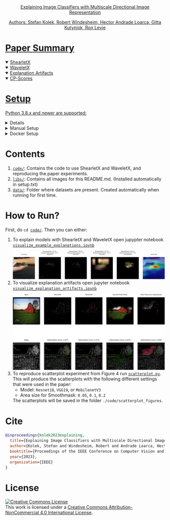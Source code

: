<div align="center">
	<a href = "https://arxiv.org/pdf/2211.12857.pdf">
        Explaining Image Classifiers with Multiscale Directional Image Representation
		<!--<img width = "300" src = "./imgs/afghan_hound.png"> -->
		
<div><p>Authors: Stefan Kolek, Robert Windesheim, Hector Andrade Loarca, Gitta Kutyniok, Ron Levie</p></div>
</div>

# Paper Summary
<details open>
<summary>ShearletX</summary>
    

</details>
    
<details open>
<summary>WaveletX</summary>
    

</details>

<details open>
<summary>Explanation Artifacts</summary>
    

</details>
    
<details open>
<summary>CP-Scores</summary>
    </details>


# Setup
Python 3.8.x and newer are supported:

<details>
	<summary>Automated Setup</summary>
	<ol>
		<li> Create a virtualenv at the root of the repo: <code>python -m venv venv4coshnet</code> </li>
		<li> Activate venv4coshnet:
			<ul>
				<li> Windows: <code>venv4coshnet\Scripts\activate</code> </li>
				<li> Linux/MacOS: <code>source venv4coshnet/bin/activate</code> </li>
			</ul> 
		</li>
		<li> Run setup.py:
			<ul>
				<li> with <code>CUDA</code>: <code>python <a href = "./setup.py">setup.py</a></code> </li>
				<li> without <code>CUDA</code>: <code>python <a href = "./setup.py">setup.py</a> --no-cuda</code> </li>
				<li> use <code>--no-venv</code> to disable venv check (e.g. inside a docker) </li>
			</ul>
		</li>	
	</ol>

</details>

<details>
	<summary>Manual Setup</summary>
	<ul>
		<li> Please follow: <code><a href = "./setup.txt">setup.txt</a></code></li>
	</ul>
</details>

<details>
	<summary>Docker Setup</summary>
	<ul>
		<li> Build image: <code>docker build -t coshnet-docker:latest .</code> (Some systems might require running this in `sudo` mode.)</li>
	</ul>
</details>

# Contents
<div>
<ol>
		<li> <code><a href = "./code/">code/</a></code>: Contains the code to use ShearletX and WaveletX, and reproducing the paper experiments.</li>
		<li> <code><a href = "./imgs/">libs/</a></code>: Contains all images for this README.md.
						   (Installed automatically in setup.txt)</li>
		<li> <code><a href = "./data/">data/</a></code>: Folder where datasets are present. Created automatically when running for first time.</li>
	</ol>
</div>

# How to Run?

First, do <code>cd <a href = "./code/">code/</a></code>. Then you can either:
<div>
	<ol>
		<li> To explain models with ShearletX and WaveletX open jupypter notebook <code> <a href = "./code/visualize_example_explanations.ipynb">visualize_example_explanations.ipynb</a> </code></li>
        <div>
        <img width = "500" src = "./imgs/explanation_example.png", style="margin-top: 10px;">
        </div>
		<li> To visualize explanation artifacts open jupyter notebook <code> <a href = "./code/visualize_explanation_artifacts.ipynb">visualize_explanation_artifacts.ipynb</a></code></li>
        <div>
        <img width = "500" src = "./imgs/explanation_artifacts.png", style="margin-top: 10px;">
        </div>
        <li> To reproduce scatterplot experiment from Figure 4 run 
            <code><a href = "./code/scatterplot.py">scatterplot.py</a></code>. This will produce the scatterplots with the following different settings that were used in the paper:
            <ul>
                <li> Model: <code>Resnet18</code>, <code>VGG19</code>, or <code>MobilenetV3</code></li>
                <li> Area size for Smoothmask: <code>0.05</code>, <code>0.1</code>, <code>0.2</code></li>
            </ul>
            The scatterplots will be saved in the folder <code>./code/scatterplot_figures</code>.
	</ol>
</div>



# Cite
```bibtex
@inproceedings{kolek2023explaining,
  title={Explaining Image Classifiers with Multiscale Directional Image Representation},
  author={Kolek, Stefan and Windesheim, Robert and Andrade Loarca, Hector and Kutyniok, Gitta and Levie, Ron},
  booktitle={Proceedings of the IEEE Conference on Computer Vision and Pattern Recognition (CVPR)},
  year={2023},
  organization={IEEE}
}

```
# License
<div>
<a rel="license" href="http://creativecommons.org/licenses/by-nc/4.0/"><img alt="Creative Commons License" style="border-width:0" src="https://i.creativecommons.org/l/by-nc/4.0/88x31.png" /></a><br />This work is licensed under a <a rel="license" href="http://creativecommons.org/licenses/by-nc/4.0/">Creative Commons Attribution-NonCommercial 4.0 International License</a>.
</div>
